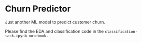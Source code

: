 # Churn Predictor

Just another ML model to predict customer churn.


Please find the EDA and classification code in the `classification-task.ipynb notebook.`
